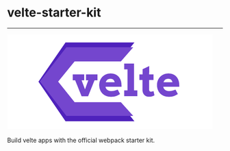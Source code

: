 # velte-starter-kit
----------

<p align="center">

<img src="https://github.com/RoDDy18/velte-starter-kit/blob/main/app/assets/images/velte.png?raw=true" alt="velte_logo"><br>


</p>

 Build velte apps with the official webpack starter kit.
